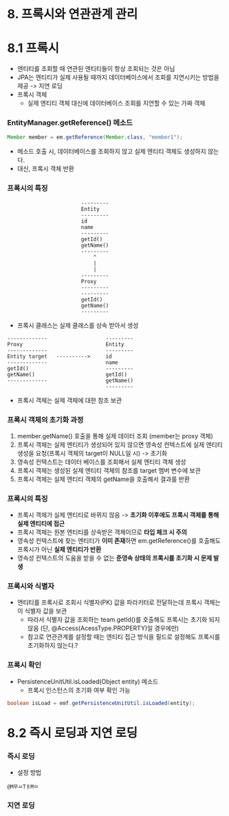 
# 8. 프록시와 연관관계 관리

# 8.1 프록시

* 엔티티를 조회할 때 연관된 엔티티들이 항상 조회되는 것은 아님
* JPA는 엔티티가 실제 사용될 때까지 데이터베이스에서 조회를 지연시키는 방법을 제공 -> 지연 로딩
* 프록시 객체
	* 실제 엔티티 객체 대신에 데이터베이스 조회를 지연할 수 있는 가짜 객체

### EntityManager.getReference() 메소드
```java
Member member = em.getReference(Member.class, "member1");
```
* 메소드 호출 시, 데이터베이스를 조회하지 않고 실제 엔티티 객체도 생성하지 않는다.
* 대신, 프록시 객체 반환

### 프록시의 특징
```
						---------
						Entity
						---------
						id
						name
						---------
						getId()
						getName()
						---------
						    ^
						    |
						    |
						---------
						Proxy
						---------
						---------
						getId()
						getName()
						---------

```
* 프록시 클래스는 실제 클래스를 상속 받아서 생성
```
-------------					---------
Proxy							Entity
-------------					---------
Entity target	---------->		id
-------------					name
getId()							---------
getName()						getId()
-------------					getName()
								---------
```
* 프록시 객체는 실제 객체에 대한 참조 보관

### 프록시 객체의 초기화 과정

1. member.getName() 호출을 통해 실제 데이터 조회 (member는 proxy 객체)
2. 프록시 객체는 실제 엔티티가 생성되어 있지 않으면 영속성 컨텍스트에 실제 엔티티 생성을 요청(프록시 객체의 target이 NULL일 시) -> 초기화
3. 영속성 컨텍스트는 데이터 베이스를 조회해서 실제 엔티티 객체 생성
4. 프록시 객체는 생성된 실제 엔티티 객체의 참조를 target 멤버 변수에 보관
5. 프록시 객체는 실제 엔티티 객체의 getName을 호출해서 결과를 반환

### 프록시의 특징

* 프록시 객체가 실제 엔티티로 바뀌지 않음 -> **초기화 이후에도 프록시 객체를 통해 실제 엔티티에 접근**
* 프록시 객체는 원본 엔티티를 상속받은 객체이므로 **타입 체크 시 주의**
* 영속성 컨텍스트에 찾는 엔티티가 **이미 존재**하면 em.getReference()를 호출해도 프록시가 아닌 **실제 엔티티가 반환**
* 영속성 컨텍스트의 도움을 받을 수 없는 **준영속 상태의 프록시를 초기화 시 문제 발생**

### 프록시와 식별자

* 엔티티를 프록시로 조회시 식별자(PK) 값을 파라키터로 전달하는데 프록시 객체는 이 식별자 값을 보관
	* 따라서 식별자 값을 조회하는 team.getId()를 호출해도 프록시는 초기화 되지 않음 (단, @Access(AcessType.PROPERTY)일 경우에만)
	* 참고로 연관관계를 설정할 때는 엔티티 접근 방식을 필드로 설정해도 프록시를 초기화하지 않는다.?

### 프록시 확인

* PersistenceUnitUtil.isLoaded(Object entity) 메소드
	* 프록시 인스턴스의 초기화 여부 확인 가능
```java
boolean isLoad = emf.getPersistenceUnitUtil.isLoaded(entity);
```

# 8.2 즉시 로딩과 지연 로딩

### 즉시 로딩

* 설정 방법
```
@M무ㅛTㅐMㅁ
```

### 지연 로딩

<!--stackedit_data:
eyJoaXN0b3J5IjpbMTQ1OTQ3MDM5OCwxMTM1Nzc3OTAzLC0xMj
QwNDYzMzY3LC0xNjUwMjk4NTksMTM1Njk5NzgxMywyMDkzMDE4
Njk1LC03OTIwNTQwNTYsMTE5NzA1MjgxOSwxMTI4NDAzNjEzLC
0xNDA0MTM5MDM1XX0=
-->